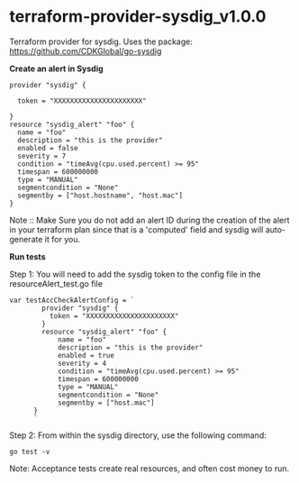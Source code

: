 # terraform-provider-sysdig_v1.0.0
Terraform provider for sysdig. Uses the package: https://github.com/CDKGlobal/go-sysdig

**Create an alert in Sysdig**

```
provider "sysdig" {

  token = "XXXXXXXXXXXXXXXXXXXXXX"

}
resource "sysdig_alert" "foo" {
  name = "foo"
  description = "this is the provider"
  enabled = false
  severity = 7
  condition = "timeAvg(cpu.used.percent) >= 95"
  timespan = 600000000
  type = "MANUAL"
  segmentcondition = "None"
  segmentby = ["host.hostname", "host.mac"]
}

```

Note :: Make Sure you do not add an alert ID during the creation of the alert in your terraform plan since that is a 'computed' field and sysdig will
auto-generate it for you.



**Run tests**

Step 1: You will need to add the sysdig token to the config file in the resourceAlert_test.go file

```
var testAccCheckAlertConfig = `
		provider "sysdig" {
		  token = "XXXXXXXXXXXXXXXXXXXXXX"
		}
		resource "sysdig_alert" "foo" {
			name = "foo"
			description = "this is the provider"
			enabled = true
			severity = 4
			condition = "timeAvg(cpu.used.percent) >= 95"
			timespan = 600000000
			type = "MANUAL"
			segmentcondition = "None"
			segmentby = ["host.mac"]
	  }
	  `

```

Step 2: From within the sysdig directory, use the following command:


```
go test -v

```


Note: Acceptance tests create real resources, and often cost money to run.

